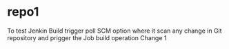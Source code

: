 # repo1
To test Jenkin Build trigger poll SCM option where it scan any change in Git repository and prigger the Job build operation
Change 1
